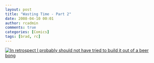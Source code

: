 ```yaml
---
layout: post
title: "Wasting Time - Part 2"
date: 2008-04-10 00:01
author: rcadmin
comments: true
categories: [Comics]
tags: [brad, rc]
---
```

<a href="http://bitsmack.com/wp/2008/04/10/wasting-time-part-2/"><img src='http://bitsmack.com/wp/wp-content/uploads/2008/04/20080410.jpg' title='In retrospect I probably should not have tried to build it out of a beer bong' /></a>
